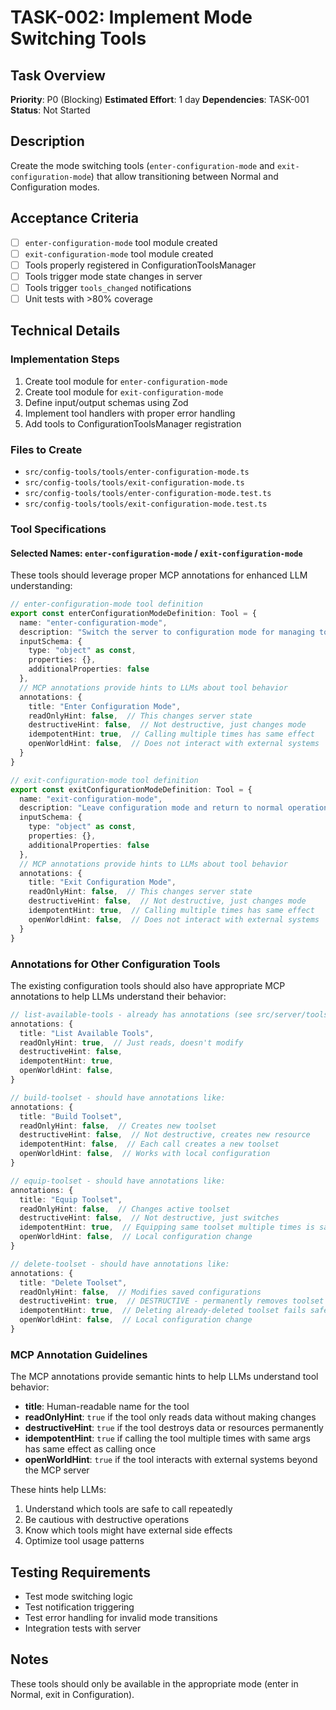# TASK-002: Implement Mode Switching Tools

## Task Overview
**Priority**: P0 (Blocking)
**Estimated Effort**: 1 day
**Dependencies**: TASK-001
**Status**: Not Started

## Description
Create the mode switching tools (`enter-configuration-mode` and `exit-configuration-mode`) that allow transitioning between Normal and Configuration modes.

## Acceptance Criteria
- [ ] `enter-configuration-mode` tool module created
- [ ] `exit-configuration-mode` tool module created
- [ ] Tools properly registered in ConfigurationToolsManager
- [ ] Tools trigger mode state changes in server
- [ ] Tools trigger `tools_changed` notifications
- [ ] Unit tests with >80% coverage

## Technical Details

### Implementation Steps
1. Create tool module for `enter-configuration-mode`
2. Create tool module for `exit-configuration-mode`
3. Define input/output schemas using Zod
4. Implement tool handlers with proper error handling
5. Add tools to ConfigurationToolsManager registration

### Files to Create
- `src/config-tools/tools/enter-configuration-mode.ts`
- `src/config-tools/tools/exit-configuration-mode.ts`
- `src/config-tools/tools/enter-configuration-mode.test.ts`
- `src/config-tools/tools/exit-configuration-mode.test.ts`

### Tool Specifications

#### Selected Names: `enter-configuration-mode` / `exit-configuration-mode`

These tools should leverage proper MCP annotations for enhanced LLM understanding:

```typescript
// enter-configuration-mode tool definition
export const enterConfigurationModeDefinition: Tool = {
  name: "enter-configuration-mode",
  description: "Switch the server to configuration mode for managing tools and toolsets. In this mode, you can access: list-available-tools (browse all discovered tools), build-toolset (create custom tool collections), list-saved-toolsets (view saved configurations), equip-toolset (activate a toolset), delete-toolset (remove configurations), get-active-toolset (check current status), and add-tool-annotation (add context to tools). Operational tools will be hidden while in configuration mode. Use this when you need to organize, create, or modify tool configurations.",
  inputSchema: {
    type: "object" as const,
    properties: {},
    additionalProperties: false
  },
  // MCP annotations provide hints to LLMs about tool behavior
  annotations: {
    title: "Enter Configuration Mode",
    readOnlyHint: false,  // This changes server state
    destructiveHint: false,  // Not destructive, just changes mode
    idempotentHint: true,  // Calling multiple times has same effect
    openWorldHint: false,  // Does not interact with external systems
  }
}

// exit-configuration-mode tool definition
export const exitConfigurationModeDefinition: Tool = {
  name: "exit-configuration-mode",
  description: "Leave configuration mode and return to normal operational mode. This will hide configuration tools and restore access to your equipped toolset's tools (or show only navigation tools if no toolset is equipped). The server will automatically exit configuration mode when you successfully equip a toolset. Use this when you're done with configuration tasks and ready to use your tools.",
  inputSchema: {
    type: "object" as const,
    properties: {},
    additionalProperties: false
  },
  // MCP annotations provide hints to LLMs about tool behavior
  annotations: {
    title: "Exit Configuration Mode",
    readOnlyHint: false,  // This changes server state
    destructiveHint: false,  // Not destructive, just changes mode
    idempotentHint: true,  // Calling multiple times has same effect
    openWorldHint: false,  // Does not interact with external systems
  }
}
```

### Annotations for Other Configuration Tools

The existing configuration tools should also have appropriate MCP annotations to help LLMs understand their behavior:

```typescript
// list-available-tools - already has annotations (see src/server/tools/list-available-tools.ts)
annotations: {
  title: "List Available Tools",
  readOnlyHint: true,  // Just reads, doesn't modify
  destructiveHint: false,
  idempotentHint: true,
  openWorldHint: false,
}

// build-toolset - should have annotations like:
annotations: {
  title: "Build Toolset",
  readOnlyHint: false,  // Creates new toolset
  destructiveHint: false,  // Not destructive, creates new resource
  idempotentHint: false,  // Each call creates a new toolset
  openWorldHint: false,  // Works with local configuration
}

// equip-toolset - should have annotations like:
annotations: {
  title: "Equip Toolset",
  readOnlyHint: false,  // Changes active toolset
  destructiveHint: false,  // Not destructive, just switches
  idempotentHint: true,  // Equipping same toolset multiple times is same
  openWorldHint: false,  // Local configuration change
}

// delete-toolset - should have annotations like:
annotations: {
  title: "Delete Toolset",
  readOnlyHint: false,  // Modifies saved configurations
  destructiveHint: true,  // DESTRUCTIVE - permanently removes toolset
  idempotentHint: true,  // Deleting already-deleted toolset fails safely
  openWorldHint: false,  // Local configuration change
}
```

### MCP Annotation Guidelines

The MCP annotations provide semantic hints to help LLMs understand tool behavior:

- **title**: Human-readable name for the tool
- **readOnlyHint**: `true` if the tool only reads data without making changes
- **destructiveHint**: `true` if the tool destroys data or resources permanently
- **idempotentHint**: `true` if calling the tool multiple times with same args has same effect as calling once
- **openWorldHint**: `true` if the tool interacts with external systems beyond the MCP server

These hints help LLMs:
1. Understand which tools are safe to call repeatedly
2. Be cautious with destructive operations
3. Know which tools might have external side effects
4. Optimize tool usage patterns

## Testing Requirements
- Test mode switching logic
- Test notification triggering
- Test error handling for invalid mode transitions
- Integration tests with server

## Notes
These tools should only be available in the appropriate mode (enter in Normal, exit in Configuration).